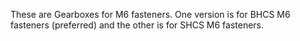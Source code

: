 These are Gearboxes for M6 fasteners. One version is for BHCS M6 fasteners (preferred) and the other is for SHCS M6 fasteners.
